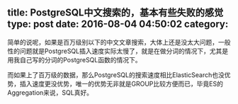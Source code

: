 title: PostgreSQL中文搜索的，基本有些失败的感觉
type: post
date: 2016-08-04 04:50:02
category: 
---

简单的说呢，如果是百万级别以下的中文文章搜索，大体上还是没太大问题，一般性的问题就是PostgreSQL插入速度实际太慢了，就是在做分词的情况下，尤其是用我自己写的分词的PostgreSQL函数的情况下。

而如果上了百万级的数据，那么PostgreSQL的搜索速度相比ElasticSearch也没优势，插入速度更没优势，唯一的优势无非就是GROUP比较方便而已，毕竟ES的Aggregation来说，SQL真好。

